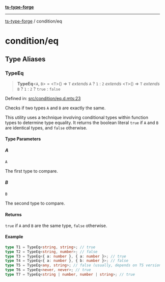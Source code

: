 [**ts-type-forge**](../README.md)

---

[ts-type-forge](../README.md) / condition/eq

# condition/eq

## Type Aliases

### TypeEq

> **TypeEq**\<`A`, `B`\> = \<`T`\>() => `T` _extends_ `A` ? `1` : `2` _extends_ \<`T`\>() => `T` _extends_ `B` ? `1` : `2` ? `true` : `false`

Defined in: [src/condition/eq.d.mts:23](https://github.com/noshiro-pf/ts-type-forge/blob/main/src/condition/eq.d.mts#L23)

Checks if two types `A` and `B` are exactly the same.

This utility uses a technique involving conditional types within function types
to determine type equality. It returns the boolean literal `true` if `A` and `B`
are identical types, and `false` otherwise.

#### Type Parameters

##### A

`A`

The first type to compare.

##### B

`B`

The second type to compare.

#### Returns

`true` if `A` and `B` are the same type, `false` otherwise.

#### Example

```ts
type T1 = TypeEq<string, string>; // true
type T2 = TypeEq<string, number>; // false
type T3 = TypeEq<{ a: number }, { a: number }>; // true
type T4 = TypeEq<{ a: number }, { b: number }>; // false
type T5 = TypeEq<any, string>; // false (usually, depends on TS version specifics)
type T6 = TypeEq<never, never>; // true
type T7 = TypeEq<string | number, number | string>; // true
```
